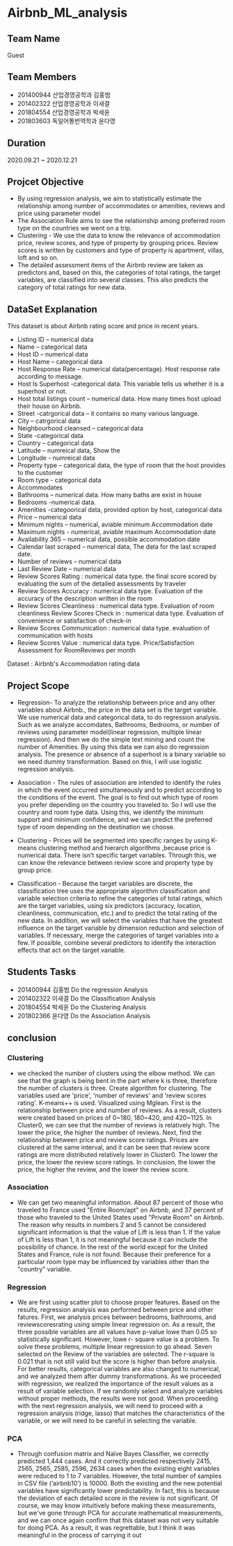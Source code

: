 # Airbnb_ML_analysis

## Team Name

Guest

## Team Members

- 201400944 산업경영공학과 김홍범
- 201402322 산업경영공학과 이새결 
- 201804554 산업경영공학과 박세윤 
- 201803603 독일어통번역학과 윤다영

## Duration

2020.09.21 ~ 2020.12.21

## Projcet Objective

- By using regression analysis, we aim to statistically estimate the relationship among number of accommodates or amenities, reviews and price using parameter model
- The Association Rule aims to see the relationship among preferred room type on the countries we went on a trip.
- Clustering - We use the data to know the relevance of accommodation price, review scores, and type of property by grouping prices. Review scores is written by customers and type of property is apartment, villas, loft and so on.
- The detailed assessment items of the Airbnb review are taken as predictors and, based on this, the categories of total ratings, the target variables, are classified into several classes. This also predicts the category of total ratings for new data.

## DataSet Explanation

This dataset is about Airbnb rating score and price in recent years.

- Listing ID – numerical data
- Name – categorical data
- Host ID – numerical data
- Host Name – categorical data
- Host Response Rate – numerical data(percentage). Host response rate according to message.
- Host Is Superhost -categorical data. This variable tells us whether it is a superhost or not.
- Host total listings count – numerical data. How many times host upload their house on Airbnb.
- Street -catrgorical data – it contains so many various language.
- City – catrgorical data
- Neighbourhood cleansed – categorical data
- State -categorical data
- Country – categorical data
- Latitude – numreical data, Show the 
- Longitude - numreical data
- Property type – categorical data, the type of room that the host provides to the customer
- Room type - categorical data
- Accommodates 
- Bathrooms – numerical data. How many baths are exist in house
- Bedrooms -numerical data.
- Amenities -categoorical data, provided option by host, categorical data
- Price – numerical data
- Minimum nights – numerical, aviable minimum Accommodation date
- Maximum nights - numerical, aviable maximum Accommodation date
- Availability 365 – numerical data, possible accommodation date
- Calendar last scraped – numerical data, The data for the last scraped date.
- Number of reviews – numerical data
- Last Review Date – numerical data
- Review Scores Rating : numerical data type. the final score scored by evaluating the sum of the detailed assessments by traveler
- Review Scores Accuracy : numerical data type. Evaluation of the accuracy of the description written in the room
- Review Scores Cleanliness : numerical data type. Evaluation of room cleanliness
Review Scores Check in : numerical data type. Evaluation of convenience or satisfaction of check-in
- Review Scores Communication : numerical data type. evaluation of communication with hosts
- Review Scores Value : numerical data type. Price/Satisfaction Assessment for RoomReviews per month


Dataset : Airbnb's Accommodation rating data


## Project Scope

- Regression- To analyze the relationship between price and any other variables about Airbnb., the price in the data set is the target variable. We use numerical data and categorical data, to do regression analysis. Such as we analyze accomdates, Bathrooms, Bedrooms, or number of reviews using parameter model(linear regression, multiple linear regression). And then we do the simple text mining and count the number of Amenities. By using this data we can also do regression analysis. The presence or absence of a superhost is a binary variable so we need dummy transformation. Based on this, I will use logistic regression analysis.

- Association - The rules of association are intended to identify the rules in which the event occurred simultaneously and to predict according to the conditions of the event. The goal is to find out which type of room you prefer depending on the country you traveled to. So I will use the country and room type data. Using this, we identify the minimum support and minimum confidence, and we can predict the preferred type of room depending on the destination we choose.

- Clustering - Prices will be segmented into specific ranges by using K-means clustering method and hierarch algorithms ,because price is numerical data. There isn’t specific target variables. Through this, we can know the relevance between review score and property type by group price.

- Classification - Because the target variables are discrete, the classification tree uses the appropriate algorithm classification and variable selection criteria to refine the categories of total ratings, which are the target variables, using six predictors (accuracy, location, cleanliness, communication, etc.) and to predict the total rating of the new data. In addition, we will select the variables that have the greatest influence on the target variable by dimension reduction and selection of variables. If necessary, merge the categories of target variables into a few. If possible, combine several predictors to identify the interaction effects that act on the target variable.

## Students	Tasks

- 201400944 김홍범	Do the regression Analysis
- 201402322 이새결	Do the Classification Analysis
- 201804554 박세윤	Do the Clustering Analysis
- 201802366 윤다영	Do the Association Analysis

## conclusion

### Clustering
- we checked the number of clusters using the elbow method. We can see that the graph is being bent in the part where k is three, therefore the number of clusters is three. 
Create algorithm for clustering. The variables used are 'price', 'number of reviews' and 'review scores rating'. K-means++ is used. 
Visualized using Mglean. First is the relationship between price and number of reviews. As a result, clusters were created based on prices of 0~180, 180~420, and 420~1125. In Cluster0, we can see that the number of reviews is relatively high. The lower the price, the higher the number of reviews.
Next, find the relationship between price and review score ratings. Prices are clustered at the same interval, and it can be seen that review score ratings are more distributed relatively lower in Cluster0. The lower the price, the lower the review score ratings.
In conclusion, the lower the price, the higher the review, and the lower the review score.

### Association
- We can get two meaningful information. 
About 87 percent of those who traveled to France used "Entire Room/apt" on Airbnb, and 37 percent of those who traveled to the United States used "Private Room" on Airbnb. 
The reason why results in numbers 2 and 5 cannot be considered significant information is that the value of Lift is less than 1. If the value of Lift is less than 1, it is not meaningful because it can include the possibility of chance.
In the rest of the world except for the United States and France, rule is not found.
Because their preference for a particular room type may be influenced by variables other than the "country" variable.

### Regression
- We are first using scatter plot to choose proper features. Based on the results, regression analysis was performed between price and other fatures.
First, we analysis prices between bedrooms, bathrooms, and reviewscoresrating using simple linear regression on. As a result, the three possible variables are all values have p-value lowe than 0.05  so statistically significant. However, lowe r- square value is a problem.
To solve these problems, multiple linear regression to go ahead. Seven selected on the Review of the variables are selected.
The r-square is 0.021 that is not still valid but the score is higher than before analysis.
For better results, categorical variables are also changed to numerical, and we analyzed them after dummy transformations. 
As we proceeded with regression, we realized the importance of the result values as a result of variable selection. If we randomly select and analyze variables without proper methods, the results were not good.
When proceeding with the next regression analysis, we will need to proceed with a regression analysis (ridge, lasso) that matches the characteristics of the variable, or we will need to be careful in selecting the variable.
### PCA
- Through confusion matrix and Naïve Bayes Classifier, we correctly predicted 1,444 cases. And it correctly predicted respectively 2415, 2565, 2565, 2585, 2596, 2634 cases when the existing eight variables were reduced to 1 to 7 variables. However, the total number of samples in CSV file (‘airbnb10’) is 10000. Both the existing and the new potential variables have significantly lower predictability. In fact, this is because the deviation of each detailed score in the review is not significant. Of course, we may know intuitively before making these measurements, but we've gone through PCA for accurate mathematical measurements, and we can once again confirm that this dataset was not very suitable for doing PCA. As a result, it was regrettable, but I think it was meaningful in the process of carrying it out
